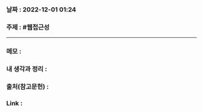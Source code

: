 ### 날짜 : 2022-12-01 01:24
### 주제 : #웹접근성 

---- 

### 메모 : 



### 내 생각과 정리 : 


### 출처(참고문헌) : 


### Link : 
